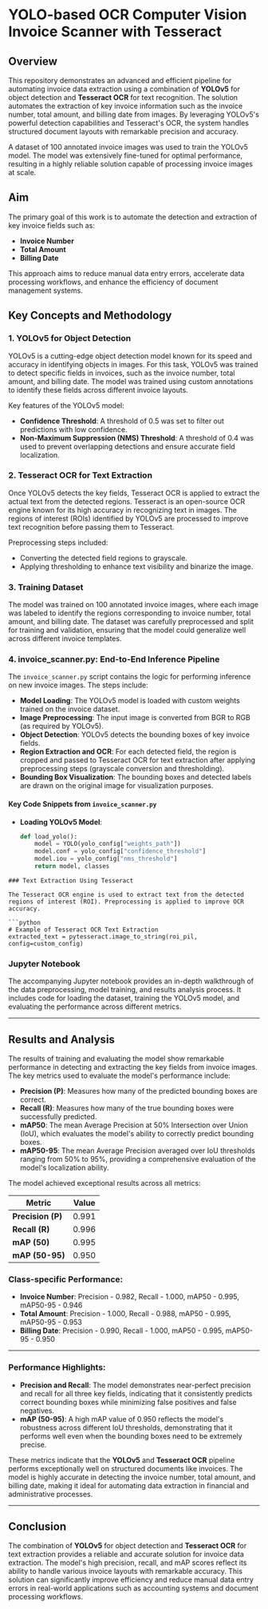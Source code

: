 # YOLO-based OCR Computer Vision Invoice Scanner with Tesseract

## Overview

This repository demonstrates an advanced and efficient pipeline for automating invoice data extraction using a combination of **YOLOv5** for object detection and **Tesseract OCR** for text recognition. The solution automates the extraction of key invoice information such as the invoice number, total amount, and billing date from images. By leveraging YOLOv5's powerful detection capabilities and Tesseract's OCR, the system handles structured document layouts with remarkable precision and accuracy.

A dataset of 100 annotated invoice images was used to train the YOLOv5 model. The model was extensively fine-tuned for optimal performance, resulting in a highly reliable solution capable of processing invoice images at scale.

## Aim

The primary goal of this work is to automate the detection and extraction of key invoice fields such as:
- **Invoice Number**
- **Total Amount**
- **Billing Date**

This approach aims to reduce manual data entry errors, accelerate data processing workflows, and enhance the efficiency of document management systems.

## Key Concepts and Methodology

### 1. **YOLOv5 for Object Detection**
YOLOv5 is a cutting-edge object detection model known for its speed and accuracy in identifying objects in images. For this task, YOLOv5 was trained to detect specific fields in invoices, such as the invoice number, total amount, and billing date. The model was trained using custom annotations to identify these fields across different invoice layouts.

Key features of the YOLOv5 model:
- **Confidence Threshold**: A threshold of 0.5 was set to filter out predictions with low confidence.
- **Non-Maximum Suppression (NMS) Threshold**: A threshold of 0.4 was used to prevent overlapping detections and ensure accurate field localization.

### 2. **Tesseract OCR for Text Extraction**
Once YOLOv5 detects the key fields, Tesseract OCR is applied to extract the actual text from the detected regions. Tesseract is an open-source OCR engine known for its high accuracy in recognizing text in images. The regions of interest (ROIs) identified by YOLOv5 are processed to improve text recognition before passing them to Tesseract.

Preprocessing steps included:
- Converting the detected field regions to grayscale.
- Applying thresholding to enhance text visibility and binarize the image.

### 3. **Training Dataset**
The model was trained on 100 annotated invoice images, where each image was labeled to identify the regions corresponding to invoice number, total amount, and billing date. The dataset was carefully preprocessed and split for training and validation, ensuring that the model could generalize well across different invoice templates.

### 4. **invoice_scanner.py: End-to-End Inference Pipeline**
The `invoice_scanner.py` script contains the logic for performing inference on new invoice images. The steps include:
- **Model Loading**: The YOLOv5 model is loaded with custom weights trained on the invoice dataset.
- **Image Preprocessing**: The input image is converted from BGR to RGB (as required by YOLOv5).
- **Object Detection**: YOLOv5 detects the bounding boxes of key invoice fields.
- **Region Extraction and OCR**: For each detected field, the region is cropped and passed to Tesseract OCR for text extraction after applying preprocessing steps (grayscale conversion and thresholding).
- **Bounding Box Visualization**: The bounding boxes and detected labels are drawn on the original image for visualization purposes.

#### Key Code Snippets from `invoice_scanner.py`

- **Loading YOLOv5 Model**:
  ```python
  def load_yolo():
      model = YOLO(yolo_config["weights_path"])
      model.conf = yolo_config["confidence_threshold"]
      model.iou = yolo_config["nms_threshold"]
      return model, classes
```
### Text Extraction Using Tesseract

The Tesseract OCR engine is used to extract text from the detected regions of interest (ROI). Preprocessing is applied to improve OCR accuracy.

```python
# Example of Tesseract OCR Text Extraction
extracted_text = pytesseract.image_to_string(roi_pil, config=custom_config)
```

### Jupyter Notebook

The accompanying Jupyter notebook provides an in-depth walkthrough of the data preprocessing, model training, and results analysis process. It includes code for loading the dataset, training the YOLOv5 model, and evaluating the performance across different metrics.

---

## Results and Analysis

The results of training and evaluating the model show remarkable performance in detecting and extracting the key fields from invoice images. The key metrics used to evaluate the model's performance include:

- **Precision (P)**: Measures how many of the predicted bounding boxes are correct.
- **Recall (R)**: Measures how many of the true bounding boxes were successfully predicted.
- **mAP50**: The mean Average Precision at 50% Intersection over Union (IoU), which evaluates the model's ability to correctly predict bounding boxes.
- **mAP50-95**: The mean Average Precision averaged over IoU thresholds ranging from 50% to 95%, providing a comprehensive evaluation of the model's localization ability.

The model achieved exceptional results across all metrics:

| **Metric**         | **Value** |
|--------------------|-----------|
| **Precision (P)**   | 0.991     |
| **Recall (R)**      | 0.996     |
| **mAP (50)**        | 0.995     |
| **mAP (50-95)**     | 0.950     |

### Class-specific Performance:

- **Invoice Number**: Precision - 0.982, Recall - 1.000, mAP50 - 0.995, mAP50-95 - 0.946
- **Total Amount**: Precision - 1.000, Recall - 0.988, mAP50 - 0.995, mAP50-95 - 0.953
- **Billing Date**: Precision - 0.990, Recall - 1.000, mAP50 - 0.995, mAP50-95 - 0.950

---

### Performance Highlights:

- **Precision and Recall**: The model demonstrates near-perfect precision and recall for all three key fields, indicating that it consistently predicts correct bounding boxes while minimizing false positives and false negatives.
- **mAP (50-95)**: A high mAP value of 0.950 reflects the model's robustness across different IoU thresholds, demonstrating that it performs well even when the bounding boxes need to be extremely precise.

These metrics indicate that the **YOLOv5** and **Tesseract OCR** pipeline performs exceptionally well on structured documents like invoices. The model is highly accurate in detecting the invoice number, total amount, and billing date, making it ideal for automating data extraction in financial and administrative processes.

---

## Conclusion

The combination of **YOLOv5** for object detection and **Tesseract OCR** for text extraction provides a reliable and accurate solution for invoice data extraction. The model's high precision, recall, and mAP scores reflect its ability to handle various invoice layouts with remarkable accuracy. This solution can significantly improve efficiency and reduce manual data entry errors in real-world applications such as accounting systems and document processing workflows.
